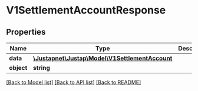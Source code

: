 # V1SettlementAccountResponse

## Properties
Name | Type | Description | Notes
------------ | ------------- | ------------- | -------------
**data** | [**\Justapnet\Justap\Model\V1SettlementAccount**](V1SettlementAccount.md) |  | [optional] 
**object** | **string** |  | [optional] 

[[Back to Model list]](../README.md#documentation-for-models) [[Back to API list]](../README.md#documentation-for-api-endpoints) [[Back to README]](../README.md)


